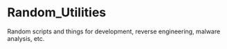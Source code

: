 # Random_Utilities
Random scripts and things for development, reverse engineering, malware analysis, etc.

